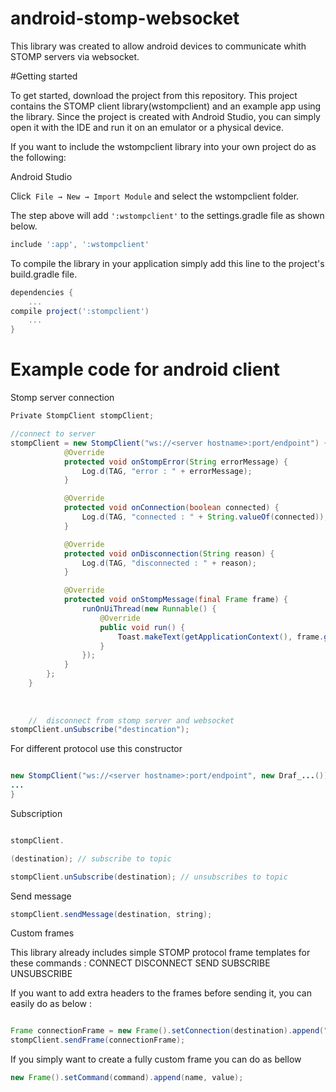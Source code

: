 # android-stomp-websocket

This library was created to allow android devices to communicate whith STOMP servers via websocket.

#Getting started

To get started, download the project from this repository. This project contains the STOMP client library(wstompclient) and an example app using the library. Since the project is created with Android Studio, you can simply open it with the IDE and run it on an emulator or a physical device.

If you want to include the wstompclient library into your own project do as the following: 

Android Studio

Click``` File → New → Import Module``` and select the wstompclient folder.

The step above will add ```':wstompclient'```  to the settings.gradle file as shown below.

```gradle
include ':app', ':wstompclient'
```
To compile the library in your application simply add this line to the project's build.gradle file.

```gradle
dependencies {
	...
compile project(':stompclient')
	...
}
```

# Example code for android client

Stomp server connection

```java
Private StompClient stompClient;

//connect to server
stompClient = new StompClient("ws://<server hostname>:port/endpoint") { //example "ws://localhost:8080/message-server"
            @Override
            protected void onStompError(String errorMessage) {
                Log.d(TAG, "error : " + errorMessage);
            }

            @Override
            protected void onConnection(boolean connected) {
                Log.d(TAG, "connected : " + String.valueOf(connected));
            }

            @Override
            protected void onDisconnection(String reason) {
                Log.d(TAG, "disconnected : " + reason);
            }

            @Override
            protected void onStompMessage(final Frame frame) {
                runOnUiThread(new Runnable() {
                    @Override
                    public void run() {
                        Toast.makeText(getApplicationContext(), frame.getBody(), Toast.LENGTH_SHORT).show();
                    }
                });
            }
        };
    }
    
    
    
    //  disconnect from stomp server and websocket
stompClient.unSubscribe("destincation");

```

For different protocol use this constructor


```java

new StompClient("ws://<server hostname>:port/endpoint", new Draf_...()) {
...
}


```

Subscription

```java

stompClient.

(destination); // subscribe to topic

stompClient.unSubscribe(destination); // unsubscribes to topic

```

Send message

```java
stompClient.sendMessage(destination, string);

```

Custom frames 

This library already includes simple STOMP protocol frame templates for these commands :
  CONNECT
  DISCONNECT
  SEND
  SUBSCRIBE
  UNSUBSCRIBE
  
If you want to add extra headers to the frames before sending it, you can easily do as below :

```java

Frame connectionFrame = new Frame().setConnection(destination).append("login", "username").append("password", "password123");
stompClient.sendFrame(connectionFrame);

```

If you simply want to create a fully custom frame you can do as bellow

```java
new Frame().setCommand(command).append(name, value);

```

















 
